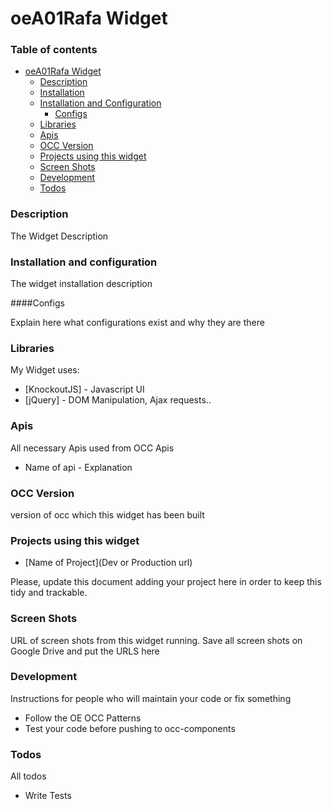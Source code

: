 # oeA01Rafa Widget

### Table of contents
- [oeA01Rafa Widget](#oeA01Rafa-widget)
    - [Description](#description)
    - [Installation](#installation)
    - [Installation and Configuration](#installation-and-configuration)
        - [Configs](#configs)
    - [Libraries](#libraries)
    - [Apis](#apis)
    - [OCC Version](#occ-version)
    - [Projects using this widget](#projects-using-this-widget)
    - [Screen Shots](#screen-shots)
    - [Development](#development)
    - [Todos](#todos)

### Description

The Widget Description

### Installation and configuration

The widget installation description

####Configs

Explain here what configurations exist and why they are there

### Libraries

My Widget uses:

* [KnockoutJS] - Javascript UI
* [jQuery] - DOM Manipulation, Ajax requests..

### Apis

All necessary Apis used from OCC Apis

* Name of api - Explanation

### OCC Version

version of occ which this widget has been built

### Projects using this widget

* [Name of Project](Dev or Production url) 

Please, update this document adding your project here in order to keep this tidy and trackable. 

### Screen Shots

URL of screen shots from this widget running. Save all screen shots on Google Drive and put the URLS here

### Development

Instructions for people who will maintain your code or fix something

* Follow the OE OCC Patterns
* Test your code before pushing to occ-components

### Todos

All todos

 - Write Tests
